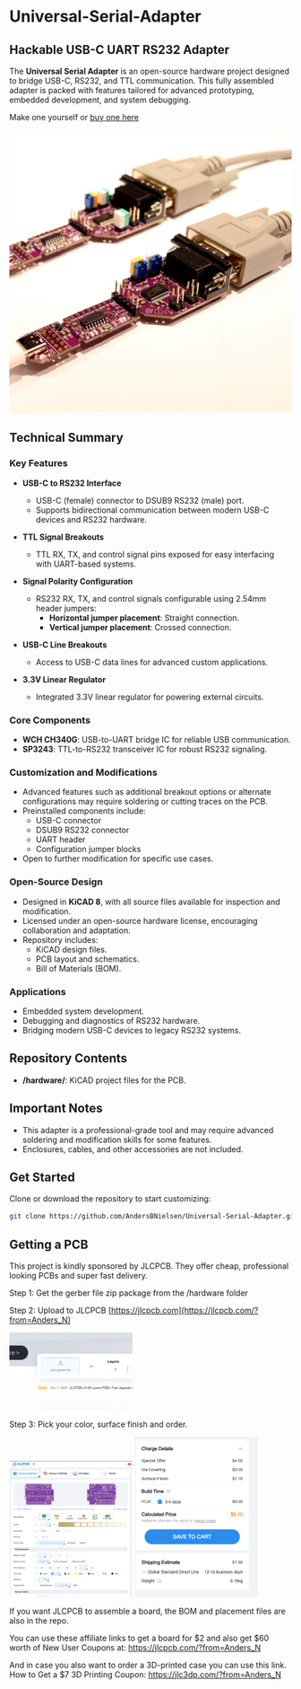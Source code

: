 # Universal-Serial-Adapter

## Hackable USB-C UART RS232 Adapter

The **Universal Serial Adapter** is an open-source hardware project designed to bridge USB-C, RS232, and TTL communication. This fully assembled adapter is packed with features tailored for advanced prototyping, embedded development, and system debugging.  

Make one yourself or <a href="https://www.imania.dk/product_info.php?cPath=204&products_id=7224&language=en">buy one here</a>

<img src="./photos/Universal Serial Adapter-main.jpeg"/>

## **Technical Summary**  

### **Key Features**  
- **USB-C to RS232 Interface**  
  - USB-C (female) connector to DSUB9 RS232 (male) port.  
  - Supports bidirectional communication between modern USB-C devices and RS232 hardware.  

- **TTL Signal Breakouts**  
  - TTL RX, TX, and control signal pins exposed for easy interfacing with UART-based systems.  

- **Signal Polarity Configuration**  
  - RS232 RX, TX, and control signals configurable using 2.54mm header jumpers:  
    - **Horizontal jumper placement**: Straight connection.  
    - **Vertical jumper placement**: Crossed connection.  

- **USB-C Line Breakouts**  
  - Access to USB-C data lines for advanced custom applications.  

- **3.3V Linear Regulator**  
  - Integrated 3.3V linear regulator for powering external circuits.  

### **Core Components**  
- **WCH CH340G**: USB-to-UART bridge IC for reliable USB communication.  
- **SP3243**: TTL-to-RS232 transceiver IC for robust RS232 signaling.  

### **Customization and Modifications**  
- Advanced features such as additional breakout options or alternate configurations may require soldering or cutting traces on the PCB.  
- Preinstalled components include:  
  - USB-C connector  
  - DSUB9 RS232 connector  
  - UART header  
  - Configuration jumper blocks  
- Open to further modification for specific use cases.  

### **Open-Source Design**  
- Designed in **KiCAD 8**, with all source files available for inspection and modification.  
- Licensed under an open-source hardware license, encouraging collaboration and adaptation.  
- Repository includes:  
  - KiCAD design files.  
  - PCB layout and schematics.  
  - Bill of Materials (BOM).  

### **Applications**  
- Embedded system development.  
- Debugging and diagnostics of RS232 hardware.  
- Bridging modern USB-C devices to legacy RS232 systems.  

## **Repository Contents**  
- **/hardware/**: KiCAD project files for the PCB.  

## **Important Notes**  
- This adapter is a professional-grade tool and may require advanced soldering and modification skills for some features.  
- Enclosures, cables, and other accessories are not included.  

## **Get Started**  
Clone or download the repository to start customizing:  
```bash  
git clone https://github.com/AndersBNielsen/Universal-Serial-Adapter.git  
```
## Getting a PCB
This project is kindly sponsored by JLCPCB. They offer cheap, professional looking PCBs and super fast delivery.

Step 1: Get the gerber file zip package from the /hardware folder

Step 2: Upload to JLCPCB [https://jlcpcb.com](https://jlcpcb.com/?from=Anders_N)

<img src="https://github.com/AndersBNielsen/65uino/blob/main/images/upload.png?raw=true" alt="Upload" style="width: 220px;">

Step 3: Pick your color, surface finish and order.

<img src="https://github.com/AndersBNielsen/65uino/blob/main/images/settings.png?raw=true" alt="Select settings" style="width: 220px;">

<img src="https://github.com/AndersBNielsen/65uino/blob/main/images/save.png?raw=true" alt="Save your choice" style="width: 220px;">

If you want JLCPCB to assemble a board, the BOM and placement files are also in the repo. 

You can use these affiliate links to get a board for $2 and also get $60 worth of New User Coupons at: https://jlcpcb.com/?from=Anders_N

And in case you also want to order a 3D-printed case you can use this link. 
How to Get a $7 3D Printing Coupon: https://jlc3dp.com/?from=Anders_N
